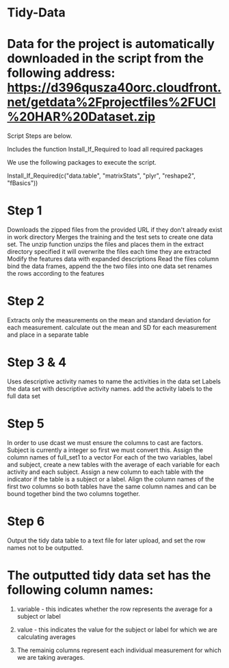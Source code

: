 Tidy-Data
=========

Data for the project is automatically downloaded in the script from the following address: 
	https://d396qusza40orc.cloudfront.net/getdata%2Fprojectfiles%2FUCI%20HAR%20Dataset.zip 
======================================
Script Steps are below.


Includes the function Install_If_Required to load all required packages 

We use the following packages to execute the script.

Install_If_Required(c("data.table", "matrixStats", "plyr", "reshape2", "fBasics"))
	

Step 1
=======
 Downloads the zipped files from the provided URL if they don't already exist in work directory
 Merges the training and the test sets to create one data set.
 The unzip function unzips the files and places them in the extract directory specified
 it will overwrite the files each time they are extracted
 Modify the features data with expanded descriptions
 Read the files
 column bind the data frames,
 append the the two files into one data set
 renames the rows according to the features

Step 2
=======
 Extracts only the measurements on the mean and standard deviation for each measurement. 
 calculate out the mean and SD for each measurement and place in a separate table

Step 3 & 4
========
 Uses descriptive activity names to name the activities in the data set
 Labels the data set with descriptive activity names. 
 add the activity labels to the full data set

Step 5
========
 In order to use dcast we must ensure the columns to cast are factors. Subject is currently a integer so first we must convert this.
 Assign the column names of full_set1 to a vector 
 For each of the two variables, label and subject, create a new tables with the average of each variable for each activity and each subject. 
 Assign a new column to each table with the indicator if the table is a subject or a label.
 Align the column names of the first two columns so both tables have the same column names and can be bound together
 bind the two columns together.

Step 6
========
Output the tidy data table to a text file for later upload, and set the row names not to be outputted.

The outputted tidy data set has the following column names:
=========================================
1) variable - this indicates whether the row represents the average for a subject or label

2) value - this indicates the value for the subject or label for which we are calculating averages

3) The remainig columns represent each individual measurement for which we are taking averages.
